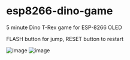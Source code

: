 # esp8266-dino-game
5 minute Dino T-Rex game for ESP-8266 OLED

FLASH button for jump, 
RESET button to restart

![image](https://github.com/LovanDog/esp8266-dino-game/assets/61935888/50f469d8-75a7-4613-9971-c419b05cf7a2)
![image](https://github.com/LovanDog/esp8266-dino-game/assets/61935888/04feed96-4ac8-4971-afc7-c2bb79a3d681)
